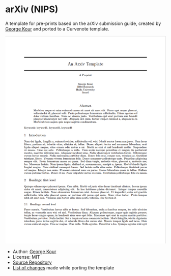 # arXiv (NIPS)

A template for pre-prints based on the arXiv submission guide, created by [George Kour](https://github.com/kourgeorge) and ported to a Curvenote template.

![First Page of the Example Paper](thumbnail.png)

- Author: [George Kour](https://github.com/kourgeorge)
- License: MIT
- [Source Repository](https://github.com/kourgeorge/arxiv-style)
- [List of changes](PORT.md) made while porting the template
